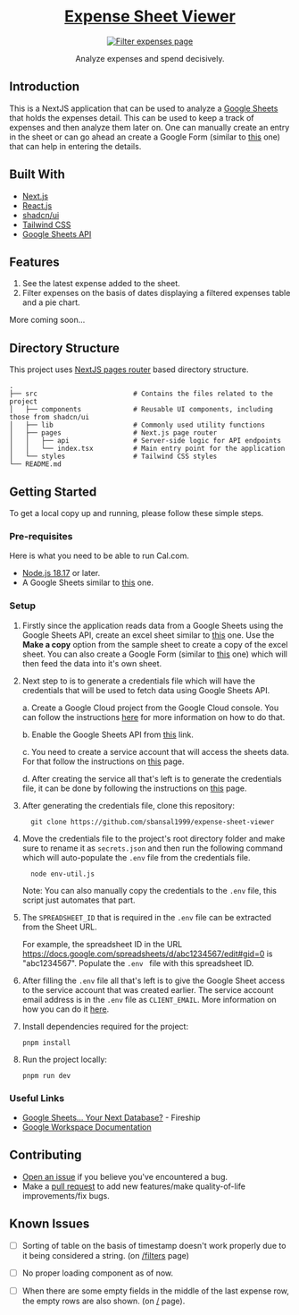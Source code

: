 <a href="https://expense-sheet-viewer.vercel.app/">
  <h1 align="center">Expense Sheet Viewer</h1>
</a>

<div align="center">
  <figure>
    <a href="https://expense-sheet-viewer.vercel.app/" target="_blank" rel="noopener">
      <img src="https://utfs.io/f/b1264b14-5018-4191-ac92-8d43fefd2057-3ynnlp.png" alt="Filter expenses page" />
    </a>
    <figcaption>
      <p align="center">
        Analyze expenses and spend decisively.
      </p>
    </figcaption>
  </figure>
</div>


## Introduction

This is a NextJS application that can be used to analyze a [Google Sheets](https://docs.google.com/spreadsheets/d/12vmkA6MIJa0RFHHOAKgubywgfdK-lDqH_nesfn1jWWg/edit?usp=sharing) that holds the expenses detail. This can be used to keep a track of expenses and then analyze them later on. One can manually create an entry in the sheet or can go ahead an create a Google Form (similar to [this](https://forms.gle/oVK5kcAP3Pe3JYBf9) one) that can help in entering the details.

## Built With

- [Next.js](https://nextjs.org/?ref=cal.com)
- [React.js](https://reactjs.org/?ref=cal.com)
- [shadcn/ui](https://ui.shadcn.com/)
- [Tailwind CSS](https://tailwindcss.com/?ref=cal.com)
- [Google Sheets API](https://developers.google.com/sheets/api/guides/concepts)

## Features

1. See the latest expense added to the sheet.
1. Filter expenses on the basis of dates displaying a filtered expenses table and a pie chart.

More coming soon...

## Directory Structure

This project uses [NextJS pages router](https://nextjs.org/docs/pages) based directory structure.

    .
    ├── src                        # Contains the files related to the project
    │   ├── components             # Reusable UI components, including those from shadcn/ui
    │   ├── lib                    # Commonly used utility functions
    │   ├── pages                  # Next.js page router
    │   │   ├── api                # Server-side logic for API endpoints
    │   │   └── index.tsx          # Main entry point for the application
    │   └── styles                 # Tailwind CSS styles                
    └── README.md


## Getting Started

To get a local copy up and running, please follow these simple steps.

### Pre-requisites

Here is what you need to be able to run Cal.com.

- [Node.js 18.17](https://nodejs.org/) or later.
- A Google Sheets similar to [this](https://docs.google.com/spreadsheets/d/12vmkA6MIJa0RFHHOAKgubywgfdK-lDqH_nesfn1jWWg/edit?usp=sharing) one.

### Setup

1. Firstly since the application reads data from a Google Sheets using the Google Sheets API, create an excel sheet similar to [this](https://docs.google.com/spreadsheets/d/12vmkA6MIJa0RFHHOAKgubywgfdK-lDqH_nesfn1jWWg/edit?usp=sharing) one. Use the **Make a copy** option from the sample sheet to create a copy of the excel sheet. You can also create a Google Form (similar to [this](https://forms.gle/oVK5kcAP3Pe3JYBf9) one) which will then feed the data into it's own sheet.

1. Next step to is to generate a credentials file which will have the credentials that will be used to fetch data using Google Sheets API. 

    a. Create a Google Cloud project from the Google Cloud console. You can follow the instructions [here](https://developers.google.com/workspace/guides/create-project#google-cloud-console) for more information on how to do that.

    b. Enable the Google Sheets API from [this](https://console.cloud.google.com/apis/library/sheets.googleapis.com) link.

    c. You need to create a service account that will access the sheets data. For that follow the instructions on [this](https://developers.google.com/workspace/guides/create-credentials#create_a_service_account) page.

    d. After creating the service all that's left is to generate the credentials file, it can be done by following the instructions on [this](https://developers.google.com/workspace/guides/create-credentials#create_credentials_for_a_service_account) page.

1. After generating the credentials file, clone this repository:

    ```shell
      git clone https://github.com/sbansal1999/expense-sheet-viewer
    ``` 

1. Move the credentials file to the project's root directory folder and make sure to rename it as `secrets.json` and then run the following command which will auto-populate the `.env` file from the credentials file. 

    ```shell
      node env-util.js
    ```

    Note: You can also manually copy the credentials to the `.env` file, this script just automates that part.

1. The `SPREADSHEET_ID` that is required in the `.env` file can be extracted from the Sheet URL. 
   
   For example, the spreadsheet ID in the URL https://docs.google.com/spreadsheets/d/abc1234567/edit#gid=0 is "abc1234567".
   Populate the `.env ` file with this spreadsheet ID.
     
2. After filling the `.env` file all that's left is to give the Google Sheet access to the service account that was created earlier. The service account email address is in the `.env` file as `CLIENT_EMAIL`. More information on how you can do it [here](https://support.google.com/docs/answer/9331169?hl=en#6.1).

3. Install dependencies required for the project:

    ```shell
    pnpm install
    ```

4. Run the project locally:

    ```shell
    pnpm run dev
    ```

### Useful Links

- [Google Sheets… Your Next Database?](https://youtu.be/K6Vcfm7TA5U?si=6S_vQ3rvw1UNChGj) - Fireship
- [Google Workspace Documentation](https://developers.google.com/workspace/guides/get-started)

## Contributing

- [Open an issue](https://github.com/sbansal1999/expense-sheet-viewer/issues) if you believe you've encountered a bug.
- Make a [pull request](https://github.com/sbansal1999/expense-sheet-viewer/pulls) to add new features/make quality-of-life improvements/fix bugs.


## Known Issues

- [ ] Sorting of table on the basis of timestamp doesn't work properly due to it being considered a string. (on [/filters](https://expense-sheet-viewer.vercel.app/filter) page)
- [ ] No proper loading component as of now.
- [ ] When there are some empty fields in the middle of the last expense row, the empty rows are also shown. (on [/](https://expense-sheet-viewer.vercel.app) page).




